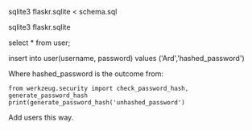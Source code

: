 sqlite3 flaskr.sqlite < schema.sql

sqlite3 flaskr.sqlite

select * from user;

insert into user(username, password) values ('Ard','hashed_password')

Where hashed_password is the outcome from:

    from werkzeug.security import check_password_hash, generate_password_hash
    print(generate_password_hash('unhashed_password')

Add users this way.